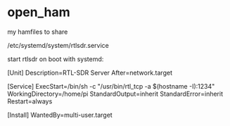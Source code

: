 # open_ham
my hamfiles to share



/etc/systemd/system/rtlsdr.service

start rtlsdr on boot with systemd:

[Unit]
Description=RTL-SDR Server
After=network.target

[Service]
ExecStart=/bin/sh -c "/usr/bin/rtl_tcp -a $(hostname -I):1234"
WorkingDirectory=/home/pi
StandardOutput=inherit
StandardError=inherit
Restart=always

[Install]
WantedBy=multi-user.target
